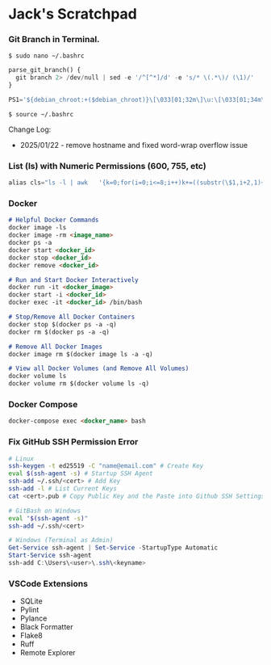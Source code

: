 # Jack's Scratchpad

### Git Branch in Terminal.

`$ sudo nano ~/.bashrc`

``` python
parse_git_branch() {
  git branch 2> /dev/null | sed -e '/^[^*]/d' -e 's/* \(.*\)/ (\1)/'
}

PS1='${debian_chroot:+($debian_chroot)}\[\033[01;32m\]\u:\[\033[01;34m\]\w\[\033[01;31m\]$(parse_git_branch)\[\033[01;00m\]$ '
```

`$ source ~/.bashrc`

Change Log:
- 2025/01/22 - remove hostname and fixed word-wrap overflow issue

### List (ls) with Numeric Permissions (600, 755, etc)
``` python
alias cls="ls -l | awk   '{k=0;for(i=0;i<=8;i++)k+=((substr(\$1,i+2,1)~/[rwx]/)*2^(8-i));if(k)printf(\"%0o \",k);print}'"
```

### Docker
``` Markdown
# Helpful Docker Commands
docker image -ls
docker image -rm <image_name>
docker ps -a
docker start <docker_id>
docker stop <docker_id>
docker remove <docker_id>

# Run and Start Docker Interactively
docker run -it <docker_image>
docker start -i <docker_id>
docker exec -it <docker_id> /bin/bash

# Stop/Remove All Docker Containers
docker stop $(docker ps -a -q)
docker rm $(docker ps -a -q)

# Remove All Docker Images
docker image rm $(docker image ls -a -q)

# View all Docker Volumes (and Remove All Volumes)
docker volume ls
docker volume rm $(docker volume ls -q)
```

### Docker Compose
``` Markdown
docker-compose exec <docker_name> bash
```

### Fix GitHub SSH Permission Error
``` Bash
# Linux
ssh-keygen -t ed25519 -C "name@email.com" # Create Key
eval $(ssh-agent -s) # Startup SSH Agent
ssh-add ~/.ssh/<cert> # Add Key
ssh-add -l # List Current Keys
cat <cert>.pub # Copy Public Key and the Paste into Github SSH Settings Page
```
``` Bash
# GitBash on Windows
eval "$(ssh-agent -s)"
ssh-add ~/.ssh/<cert>
```
``` Powershell
# Windows (Terminal as Admin)
Get-Service ssh-agent | Set-Service -StartupType Automatic
Start-Service ssh-agent
ssh-add C:\Users\<user>\.ssh\<keyname>
```

### VSCode Extensions
- SQLite
- Pylint
- Pylance
- Black Formatter
- Flake8
- Ruff
- Remote Explorer
